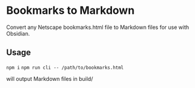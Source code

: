 # Bookmarks to Markdown

Convert any Netscape bookmarks.html file to Markdown files for use with Obsidian.

## Usage

`npm i`
`npm run cli -- /path/to/bookmarks.html`

will output Markdown files in build/
